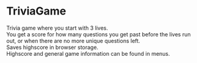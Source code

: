 # TriviaGame
Trivia game where you start with 3 lives.  
You get a score for how many questions you get past before the lives run out, or when there are no more unique questions left.  
Saves highscore in browser storage.  
Highscore and general game information can be found in menus.
